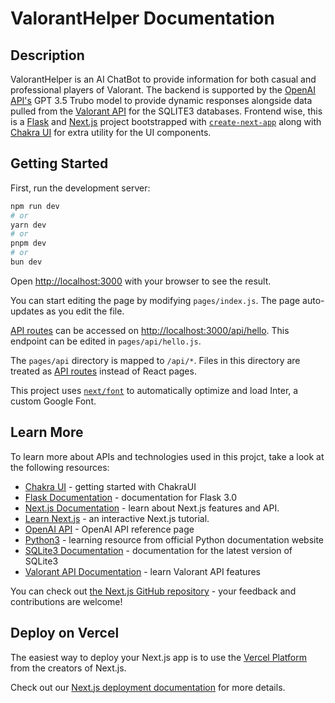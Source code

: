 # ValorantHelper Documentation

## Description

ValorantHelper is an AI ChatBot to provide information for both casual and professional players of Valorant. The backend is supported by the [OpenAI API's](https://platform.openai.com/docs/overview) GPT 3.5 Trubo model to provide dynamic responses alongside data pulled from the [Valorant API](https://valorant-api.com/) for the SQLITE3 databases. Frontend wise, this is a [Flask](https://flask.palletsprojects.com/en/3.0.x/) and [Next.js](https://nextjs.org/) project bootstrapped with [`create-next-app`](https://github.com/vercel/next.js/tree/canary/packages/create-next-app) along with [Chakra UI](https://v2.chakra-ui.com/) for extra utility for the UI components. 

## Getting Started

First, run the development server:

```bash
npm run dev
# or
yarn dev
# or
pnpm dev
# or
bun dev
```

Open [http://localhost:3000](http://localhost:3000) with your browser to see the result.

You can start editing the page by modifying `pages/index.js`. The page auto-updates as you edit the file.

[API routes](https://nextjs.org/docs/api-routes/introduction) can be accessed on [http://localhost:3000/api/hello](http://localhost:3000/api/hello). This endpoint can be edited in `pages/api/hello.js`.

The `pages/api` directory is mapped to `/api/*`. Files in this directory are treated as [API routes](https://nextjs.org/docs/api-routes/introduction) instead of React pages.

This project uses [`next/font`](https://nextjs.org/docs/basic-features/font-optimization) to automatically optimize and load Inter, a custom Google Font.

## Learn More

To learn more about APIs and technologies used in this projct, take a look at the following resources:

- [Chakra UI](https://v2.chakra-ui.com/getting-started) - getting started with ChakraUI
- [Flask Documentation](https://flask.palletsprojects.com/en/3.0.x/) - documentation for Flask 3.0
- [Next.js Documentation](https://nextjs.org/docs) - learn about Next.js features and API.
- [Learn Next.js](https://nextjs.org/learn) - an interactive Next.js tutorial.
- [OpenAI API](https://platform.openai.com/docs/api-reference/introduction) - OpenAI API reference page
- [Python3](https://www.python.org/doc/) - learning resource from official Python documentation website
- [SQLite3 Documentation](https://docs.python.org/3/library/sqlite3.html) - documentation for the latest version of SQLite3
- [Valorant API Documentation](https://dash.valorant-api.com/) - learn Valorant API features

You can check out [the Next.js GitHub repository](https://github.com/vercel/next.js/) - your feedback and contributions are welcome!

## Deploy on Vercel

The easiest way to deploy your Next.js app is to use the [Vercel Platform](https://vercel.com/new?utm_medium=default-template&filter=next.js&utm_source=create-next-app&utm_campaign=create-next-app-readme) from the creators of Next.js.

Check out our [Next.js deployment documentation](https://nextjs.org/docs/deployment) for more details.
